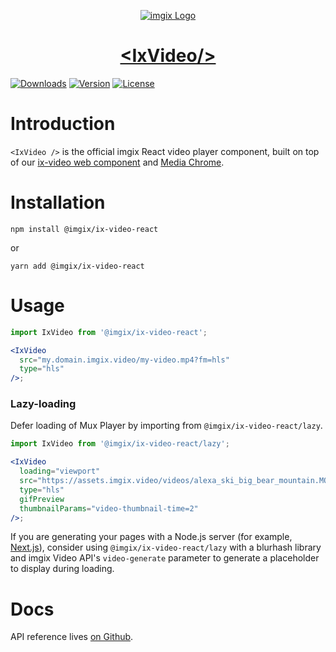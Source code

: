 <p align="center">
  <a href="https://imgix.com/">
    <img src="https://avatars.githubusercontent.com/u/2793044?s=200&v=4" alt="imgix Logo">
    <h1 align="center">&lt;IxVideo/&gt;</h1>
  </a>
  <a href="https://npmcharts.com/compare/@imgix/ix-video-react?interval=30"><img src="https://img.shields.io/npm/dm/@imgix/ix-video-react.svg?sanitize=true" alt="Downloads"></a>
    <a href="https://www.npmjs.com/package/@imgix/ix-video-react"><img src="https://img.shields.io/npm/v/@imgix/ix-video-react.svg?sanitize=true" alt="Version"></a>
    <a href="https://www.npmjs.com/package/@imgix/ix-video-react"><img src="https://img.shields.io/npm/l/@imgix/ix-video-react.svg?sanitize=true" alt="License"></a>
</p>

# Introduction

`<IxVideo />` is the official imgix React video player component, built on top of our [ix-video web component](../ix-video) and [Media Chrome](https://media-chrome.org).

# Installation

```shell
npm install @imgix/ix-video-react
```

or

```shell
yarn add @imgix/ix-video-react
```

# Usage

```jsx
import IxVideo from '@imgix/ix-video-react';

<IxVideo
  src="my.domain.imgix.video/my-video.mp4?fm=hls"
  type="hls"
/>;
```

### Lazy-loading

Defer loading of Mux Player by importing from `@imgix/ix-video-react/lazy`.

```jsx
import IxVideo from '@imgix/ix-video-react/lazy';

<IxVideo
  loading="viewport"
  src="https://assets.imgix.video/videos/alexa_ski_big_bear_mountain.MOV?fm=hls"
  type="hls"
  gifPreview
  thumbnailParams="video-thumbnail-time=2"
/>;
```

If you are generating your pages with a Node.js server (for example, [Next.js](https://nextjs.org/docs/basic-features/data-fetching/)), consider using `@imgix/ix-video-react/lazy` with a blurhash library and imgix Video API's `video-generate` parameter to generate a placeholder to display during loading.

# Docs

API reference lives [on Github](./REFERENCE.md).
